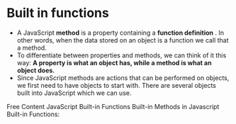 # Built in functions

- A JavaScript **method** is a property containing a **function definition** . In other words, when the data stored on an object is a function we call that a method.
- To differentiate between properties and methods, we can think of it this way: **A property is what an object has, while a method is what an object does.**
- Since JavaScript methods are actions that can be performed on objects, we first need to have objects to start with. There are several objects built into JavaScript which we can use.

<ResourceGroupTitle>Free Content</ResourceGroupTitle>
<BadgeLink colorScheme='yellow' badgeText='Read' href='https://www.tutorialspoint.com/javascript/javascript_builtin_functions.htm'>JavaScript Built-in Functions</BadgeLink>
<BadgeLink colorScheme='yellow' badgeText='Read' href='https://dev.to/elpepebenitez/built-in-methods-in-javascript-4bll'>Built-in Methods in Javascript</BadgeLink>
<BadgeLink colorScheme='yellow' badgeText='Read' href='https://www.tutorialride.com/javascript/javascript-built-in-functions.htm'>Built-in Functions:</BadgeLink>
